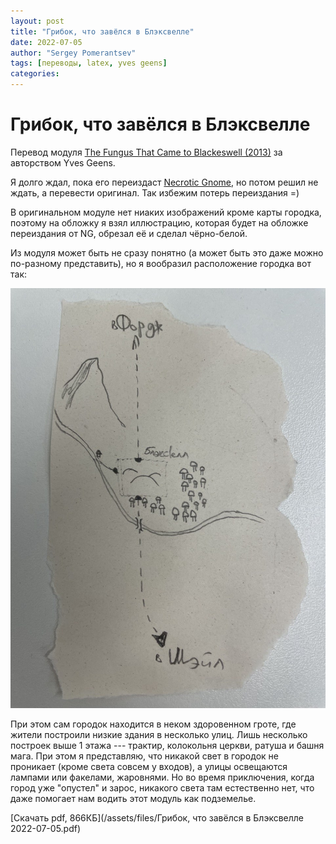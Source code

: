 ```yaml
---
layout: post
title: "Грибок, что завёлся в Блэксвелле"
date: 2022-07-05
author: "Sergey Pomerantsev"
tags: [переводы, latex, yves geens]
categories:
---
```


# Грибок, что завёлся в Блэксвелле

Перевод модуля [The Fungus That Came to Blackeswell (2013)](https://boardgamegeek.com/rpgitem/142864/fungus-came-blackeswell) за авторством Yves Geens.

Я долго ждал, пока его переиздаст [Necrotic Gnome](https://necroticgnome.com/products/the-fungus-that-came-to-blackeswell), но потом решил не ждать, а перевести оригинал. Так избежим потерь переиздания =)

В оригинальном модуле нет ниаких изображений кроме карты городка, поэтому на обложку я взял иллюстрацию, которая будет на обложке переиздания от NG, обрезал её и сделал чёрно-белой.

Из модуля может быть не сразу понятно (а может быть это даже можно по-разному представить), но я вообразил расположение городка вот так:

![Местность вокруг Блексвелла](/assets/images/tftctb.jpg)

При этом сам городок находится в неком здоровенном гроте, где жители построили низкие здания в несколько улиц. Лишь несколько построек выше 1 этажа --- трактир, колокольня церкви, ратуша и башня мага. При этом я представляю, что никакой свет в городок не проникает (кроме света совсем у входов), а улицы освещаются лампами или факелами, жаровнями. Но во время приключения, когда город уже "опустел" и зарос, никакого света там естественно нет, что даже помогает нам водить этот модуль как подземелье.

[Скачать pdf, 866КБ](/assets/files/Грибок, что завёлся в Блэксвелле 2022-07-05.pdf)
